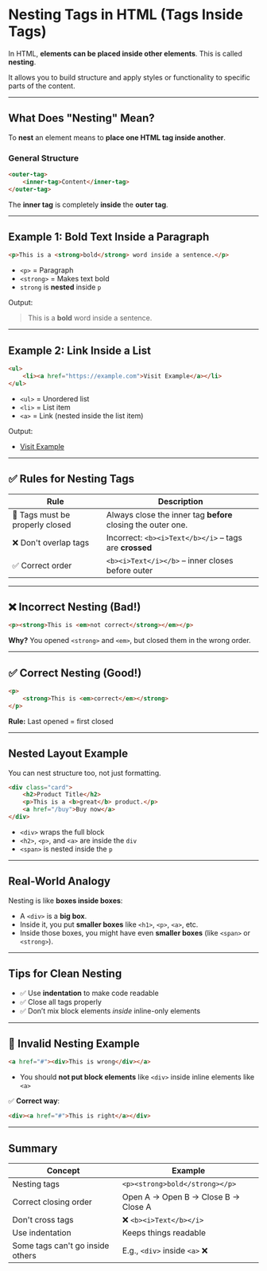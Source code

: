 # Nesting Tags in HTML (Tags Inside Tags)

In HTML, **elements can be placed inside other elements**. This is called **nesting**.

It allows you to build structure and apply styles or functionality to specific parts of the content.

---

## What Does "Nesting" Mean?

To **nest** an element means to **place one HTML tag inside another**.

### General Structure

```html
<outer-tag>
    <inner-tag>Content</inner-tag>
</outer-tag>
```

The **inner tag** is completely **inside** the **outer tag**.

---

## Example 1: Bold Text Inside a Paragraph

```html
<p>This is a <strong>bold</strong> word inside a sentence.</p>
```

-   `<p>` = Paragraph
-   `<strong>` = Makes text bold
-   `strong` is **nested** inside `p`

Output:

> This is a **bold** word inside a sentence.

---

## Example 2: Link Inside a List

```html
<ul>
    <li><a href="https://example.com">Visit Example</a></li>
</ul>
```

-   `<ul>` = Unordered list
-   `<li>` = List item
-   `<a>` = Link (nested inside the list item)

Output:

-   [Visit Example](https://example.com)

---

## ✅ Rules for Nesting Tags

| Rule                            | Description                                                  |
| ------------------------------- | ------------------------------------------------------------ |
| 🔄 Tags must be properly closed | Always close the inner tag **before** closing the outer one. |
| ❌ Don't overlap tags           | Incorrect: `<b><i>Text</b></i>` – tags are **crossed**       |
| ✅ Correct order                | `<b><i>Text</i></b>` – inner closes before outer             |

---

## ❌ Incorrect Nesting (Bad!)

```html
<p><strong>This is <em>not correct</strong></em></p>
```

**Why?**
You opened `<strong>` and `<em>`, but closed them in the wrong order.

---

## ✅ Correct Nesting (Good!)

```html
<p>
    <strong>This is <em>correct</em></strong>
</p>
```

**Rule:** Last opened = first closed

---

## Nested Layout Example

You can nest structure too, not just formatting.

```html
<div class="card">
    <h2>Product Title</h2>
    <p>This is a <b>great</b> product.</p>
    <a href="/buy">Buy now</a>
</div>
```

-   `<div>` wraps the full block
-   `<h2>`, `<p>`, and `<a>` are inside the `div`
-   `<span>` is nested inside the `p`

---

## Real-World Analogy

Nesting is like **boxes inside boxes**:

-   A `<div>` is a **big box**.
-   Inside it, you put **smaller boxes** like `<h1>`, `<p>`, `<a>`, etc.
-   Inside those boxes, you might have even **smaller boxes** (like `<span>` or `<strong>`).

---

## Tips for Clean Nesting

-   ✅ Use **indentation** to make code readable
-   ✅ Close all tags properly
-   ✅ Don’t mix block elements _inside_ inline-only elements

---

## 🚫 Invalid Nesting Example

```html
<a href="#"><div>This is wrong</div></a>
```

-   You should **not put block elements** like `<div>` inside inline elements like `<a>`

✅ **Correct way**:

```html
<div><a href="#">This is right</a></div>
```

---

## Summary

| Concept                          | Example                             |
| -------------------------------- | ----------------------------------- |
| Nesting tags                     | `<p><strong>bold</strong></p>`      |
| Correct closing order            | Open A → Open B → Close B → Close A |
| Don't cross tags                 | ❌ `<b><i>Text</b></i>`             |
| Use indentation                  | Keeps things readable               |
| Some tags can't go inside others | E.g., `<div>` inside `<a>` ❌       |
